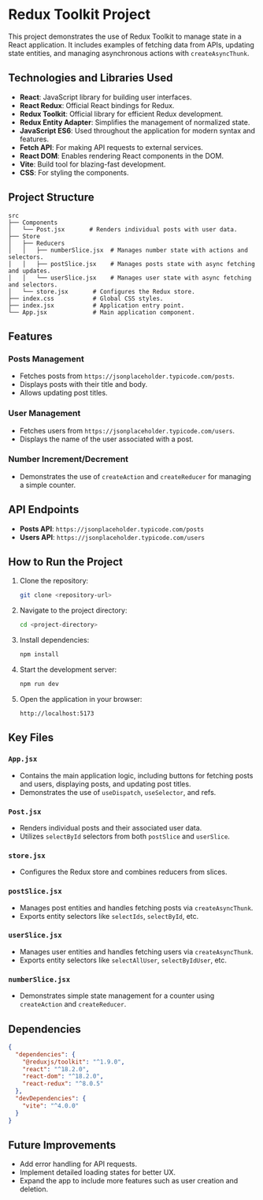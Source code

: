 # Redux Toolkit Project

This project demonstrates the use of Redux Toolkit to manage state in a React application. It includes examples of fetching data from APIs, updating state entities, and managing asynchronous actions with `createAsyncThunk`.

## Technologies and Libraries Used

- **React**: JavaScript library for building user interfaces.
- **React Redux**: Official React bindings for Redux.
- **Redux Toolkit**: Official library for efficient Redux development.
- **Redux Entity Adapter**: Simplifies the management of normalized state.
- **JavaScript ES6**: Used throughout the application for modern syntax and features.
- **Fetch API**: For making API requests to external services.
- **React DOM**: Enables rendering React components in the DOM.
- **Vite**: Build tool for blazing-fast development.
- **CSS**: For styling the components.

## Project Structure

```
src
├── Components
│   └── Post.jsx       # Renders individual posts with user data.
├── Store
│   ├── Reducers
│   │   ├── numberSlice.jsx  # Manages number state with actions and selectors.
│   │   ├── postSlice.jsx    # Manages posts state with async fetching and updates.
│   │   └── userSlice.jsx    # Manages user state with async fetching and selectors.
│   └── store.jsx       # Configures the Redux store.
├── index.css           # Global CSS styles.
├── index.jsx           # Application entry point.
└── App.jsx             # Main application component.
```

## Features

### Posts Management
- Fetches posts from `https://jsonplaceholder.typicode.com/posts`.
- Displays posts with their title and body.
- Allows updating post titles.

### User Management
- Fetches users from `https://jsonplaceholder.typicode.com/users`.
- Displays the name of the user associated with a post.

### Number Increment/Decrement
- Demonstrates the use of `createAction` and `createReducer` for managing a simple counter.

## API Endpoints
- **Posts API**: `https://jsonplaceholder.typicode.com/posts`
- **Users API**: `https://jsonplaceholder.typicode.com/users`

## How to Run the Project

1. Clone the repository:
   ```bash
   git clone <repository-url>
   ```

2. Navigate to the project directory:
   ```bash
   cd <project-directory>
   ```

3. Install dependencies:
   ```bash
   npm install
   ```

4. Start the development server:
   ```bash
   npm run dev
   ```

5. Open the application in your browser:
   ```
   http://localhost:5173
   ```

## Key Files

### `App.jsx`
- Contains the main application logic, including buttons for fetching posts and users, displaying posts, and updating post titles.
- Demonstrates the use of `useDispatch`, `useSelector`, and refs.

### `Post.jsx`
- Renders individual posts and their associated user data.
- Utilizes `selectById` selectors from both `postSlice` and `userSlice`.

### `store.jsx`
- Configures the Redux store and combines reducers from slices.

### `postSlice.jsx`
- Manages post entities and handles fetching posts via `createAsyncThunk`.
- Exports entity selectors like `selectIds`, `selectById`, etc.

### `userSlice.jsx`
- Manages user entities and handles fetching users via `createAsyncThunk`.
- Exports entity selectors like `selectAllUser`, `selectByIdUser`, etc.

### `numberSlice.jsx`
- Demonstrates simple state management for a counter using `createAction` and `createReducer`.

## Dependencies

```json
{
  "dependencies": {
    "@reduxjs/toolkit": "^1.9.0",
    "react": "^18.2.0",
    "react-dom": "^18.2.0",
    "react-redux": "^8.0.5"
  },
  "devDependencies": {
    "vite": "^4.0.0"
  }
}
```

## Future Improvements
- Add error handling for API requests.
- Implement detailed loading states for better UX.
- Expand the app to include more features such as user creation and deletion.